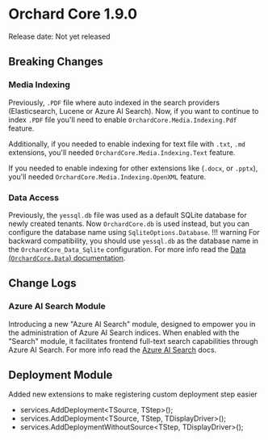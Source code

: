 # Orchard Core 1.9.0

Release date: Not yet released

## Breaking Changes

### Media Indexing

Previously, `.PDF` file where auto indexed in the search providers (Elasticsearch, Lucene or Azure AI Search). Now, if you want to continue to index `.PDF` file you'll need to enable `OrchardCore.Media.Indexing.Pdf` feature.

Additionally, if you needed to enable indexing for text file with `.txt`, `.md` extensions, you'll needed `OrchardCore.Media.Indexing.Text` feature.

If you needed to enable indexing for other extensions like (`.docx`, or `.pptx`), you'll needed `OrchardCore.Media.Indexing.OpenXML` feature.

### Data Access

Previously, the `yessql.db` file was used as a default SQLite database for newly created tenants. Now `OrchardCore.db` is used instead, but you can configure the database name using `SqliteOptions.Database`.
!!! warning
    For backward compatibility, you should use `yessql.db` as the database name in the `OrchardCore_Data_Sqlite` configuration. For more info read the [Data (`OrchardCore.Data`) documentation](../reference/core/Data/README.md).

## Change Logs

### Azure AI Search Module

Introducing a new "Azure AI Search" module, designed to empower you in the administration of Azure AI Search indices. When enabled with the "Search" module, it facilitates frontend full-text search capabilities through Azure AI Search. For more info read the [Azure AI Search](../reference/modules/AzureAISearch/README.md) docs.

## Deployment Module

Added new extensions to make registering custom deployment step easier

 - services.AddDeployment<TSource, TStep>();
 - services.AddDeployment<TSource, TStep, TDisplayDriver>();
 - services.AddDeploymentWithoutSource<TStep, TDisplayDriver>();
